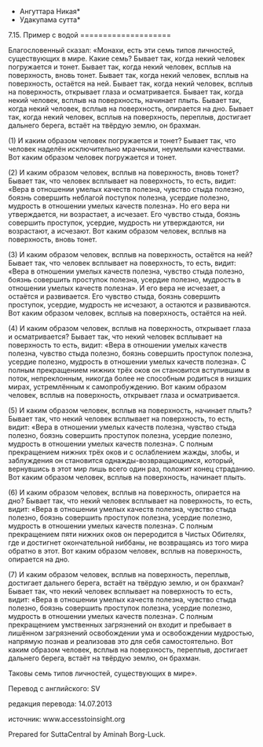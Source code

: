 * Ангуттара Никая*
* Удакупама сутта*

7\.15\. Пример с водой
\=\=\=\=\=\=\=\=\=\=\=\=\=\=\=\=\=\=\=\=

Благословенный сказал: «Монахи, есть эти семь типов личностей, существующих в мире\. Какие семь? Бывает так, когда некий человек погружается и тонет\. Бывает так, когда некий человек, всплыв на поверхность, вновь тонет\. Бывает так, когда некий человек, всплыв на поверхность, остаётся на ней\. Бывает так, когда некий человек, всплыв на поверхность, открывает глаза и осматривается\. Бывает так, когда некий человек, всплыв на поверхность, начинает плыть\. Бывает так, когда некий человек, всплыв на поверхность, опирается на дно\. Бывает так, когда некий человек, всплыв на поверхность, переплыв, достигает дальнего берега, встаёт на твёрдую землю, он брахман\.

\(1\) И каким образом человек погружается и тонет? Бывает так, что человек наделён исключительно мрачными, неумелыми качествами\. Вот каким образом человек погружается и тонет\.

\(2\) И каким образом человек, всплыв на поверхность, вновь тонет? Бывает так, что человек всплывает на поверхность, то есть, видит: «Вера в отношении умелых качеств полезна, чувство стыда полезно, боязнь совершить неблагой поступок полезна, усердие полезно, мудрость в отношении умелых качеств полезна»\. Но его вера ни утверждается, ни возрастает, а исчезает\. Его чувство стыда, боязнь совершить проступок, усердие, мудрость ни утверждаются, ни возрастают, а исчезают\. Вот каким образом человек, всплыв на поверхность, вновь тонет\.

\(3\) И каким образом человек, всплыв на поверхность, остаётся на ней? Бывает так, что человек всплывает на поверхность, то есть, видит: «Вера в отношении умелых качеств полезна, чувство стыда полезно, боязнь совершить проступок полезна, усердие полезно, мудрость в отношении умелых качеств полезна»\. И его вера не исчезает, а остаётся и развивается\. Его чувство стыда, боязнь совершить проступок, усердие, мудрость не исчезают, а остаются и развиваются\. Вот каким образом человек, всплыв на поверхность, остаётся на ней\.

\(4\) И каким образом человек, всплыв на поверхность, открывает глаза и осматривается? Бывает так, что некий человек всплывает на поверхность то есть, видит: «Вера в отношении умелых качеств полезна, чувство стыда полезно, боязнь совершить проступок полезна, усердие полезно, мудрость в отношении умелых качеств полезна»\. С полным прекращением нижних трёх оков он становится вступившим в поток, непреклонным, никогда более не способным родиться в низших мирах, устремлённым к самопробуждению\. Вот каким образом человек, всплыв на поверхность, открывает глаза и осматривается\.

\(5\) И каким образом человек, всплыв на поверхность, начинает плыть? Бывает так, что некий человек всплывает на поверхность, то есть, видит: «Вера в отношении умелых качеств полезна, чувство стыда полезно, боязнь совершить проступок полезна, усердие полезно, мудрость в отношении умелых качеств полезна»\. С полным прекращением нижних трёх оков и с ослаблением жажды, злобы, и заблуждения он становится однажды\-возвращающимся, который, вернувшись в этот мир лишь всего один раз, положит конец страданию\. Вот каким образом человек, всплыв на поверхность, начинает плыть\.

\(6\) И каким образом человек, всплыв на поверхность, опирается на дно? Бывает так, что некий человек всплывает на поверхность, то есть, видит: «Вера в отношении умелых качеств полезна, чувство стыда полезно, боязнь совершить проступок полезна, усердие полезно, мудрость в отношении умелых качеств полезна»\. С полным прекращением пяти нижних оков он переродится в Чистых Обителях, где и достигнет окончательной ниббаны, не возвращаясь из того мира обратно в этот\. Вот каким образом человек, всплыв на поверхность, опирается на дно\.

\(7\) И каким образом человек, всплыв на поверхность, переплыв, достигает дальнего берега, встаёт на твёрдую землю, и он брахман? Бывает так, что некий человек всплывает на поверхность то есть, видит: «Вера в отношении умелых качеств полезна, чувство стыда полезно, боязнь совершить проступок полезна, усердие полезно, мудрость в отношении умелых качеств полезна»\. С полным прекращением умственных загрязнений он входит и пребывает в лишённом загрязнений освобождении ума и освобождении мудростью, напрямую познав и реализовав это для себя самостоятельно\. Вот каким образом человек, всплыв на поверхность, переплыв, достигает дальнего берега, встаёт на твёрдую землю, он брахман\.

Таковы семь типов личностей, существующих в мире»\.

Перевод с английского: SV

редакция перевода: 14\.07\.2013

источник: www\.accesstoinsight\.org

Prepared for SuttaCentral by Aminah Borg\-Luck\.